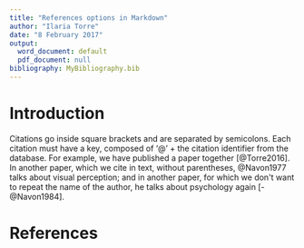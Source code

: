 ```yaml
---
title: "References options in Markdown"
author: "Ilaria Torre"
date: "8 February 2017"
output:
  word_document: default
  pdf_document: null
bibliography: MyBibliography.bib
---
```


# Introduction

Citations go inside square brackets and are separated by semicolons. Each citation must have a key, composed of ‘@’ + the citation identifier from the database. For example, we have published a paper together [@Torre2016]. In another paper, which we cite in text, without parentheses, @Navon1977 talks about visual perception; and in another paper, for which we don't want to repeat the name of the author, he talks about psychology again [-@Navon1984].

# References